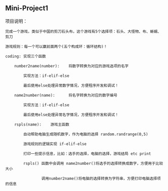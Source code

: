 ## Mini-Project1

项目说明：

	完成一个游戏，类似于中国的剪刀石头布，这个游戏有5个选择项：石头、大怪物、布、蜥蜴、剪刀
	
	游戏规则：每一个可以赢前面两个(五个构成环：循环结构)！
	
	coding: 实现三个函数
	
		number2name(number):	将数字转换为对应的游戏选项的名字
		
			实现方法：if-elif-else
			
			最后使用else处理异常数字情况，方便程序开发和调试！
		
		name2number(name):		将名字转换为对应的数字编号
		
			实现方法：if-elif-else
			
			最后使用else处理异常名字情况，方便程序开发和调试！
			
		rspls(name):	游戏主函数
			
			自动帮助电脑生成随机数字，作为电脑的选择 random.randrange(0,5)
			
			游戏规则的逻辑实现 if-elif-else
			
			打印一些提示信息，比如：选手的选择，电脑的选择，游戏结局 etc print
			
			rspls() 函数中会调用 name2number()将选手的选择转换成数字，方便用于比较大小
			
					调用number2name()将电脑的选择转换为字符串，方便打印电脑选择项的信息
	
		